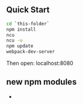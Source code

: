 ## Quick Start

```bash
cd `this-folder`
npm install
ncu
ncu -u
npm update
webpack-dev-server
```
Then open: localhost:8080


## new npm modules

- 